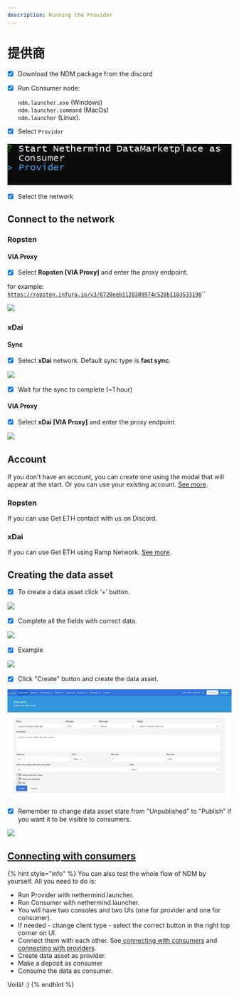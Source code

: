 ```yaml
---
description: Running the Provider
---
```


# 提供商

* [x] Download the NDM package from the discord
* [x] Run Consumer node:

  `ndm.launcher.exe` \(Windows\)  
  `ndm.launcher.command` \(MacOs\)  
  `ndm.launcher` \(Linux\).

* [x] Select `Provider`

![](../../.gitbook/assets/image%20%28157%29%20%281%29%20%283%29%20%281%29.png)

* [x] Select the network

## Connect to the network

### Ropsten

#### VIA Proxy

* [x] Select **Ropsten \[VIA Proxy\]** and enter the proxy endpoint.

for example: [`https://ropsten.infura.io/v3/8728eeb1128309974c528b1183533190`](https://ropsten.infura.io/v3/8728eeb1128309974c528b1183533190)\`\`

![](../../.gitbook/assets/image%20%28159%29.png)

### xDai

#### Sync

* [x] Select  **xDai** network. Default sync type is **fast sync**.

![](../../.gitbook/assets/image%20%28165%29.png)

* [x] Wait for the sync to complete \(~1 hour\)

#### VIA Proxy

* [x] Select **xDai \[VIA Proxy\]** and enter the proxy endpoint

![](../../.gitbook/assets/image%20%28160%29.png)

## Account

If you don't have an account, you can create one using the modal that will appear at the start. Or you can use your existing account. [See more](https://docs.nethermind.io/nethermind/nethermind-datamarketplace/ndm-faq#i-already-have-an-account-can-i-use-it).

### Ropsten

If you can use Get ETH contact with us on Discord.

### xDai

If you can use Get ETH using Ramp Network. [See more](https://docs.nethermind.io/nethermind/nethermind-datamarketplace/ndm-faq#i-created-the-account-but-i-still-have-no-money-on-it-what-should-i-do).

## Creating the data asset

* [x] To create a data asset click ‘+’ button.

![](../../.gitbook/assets/image%20%28155%29.png)

* [x] Complete all the fields with correct data.

![](../../.gitbook/assets/image%20%28153%29.png)

* [x] Example

![](../../.gitbook/assets/image%20%2810%29%20%281%29%20%284%29.png)

* [x] Click "Create" button and create the data asset.

![](../../.gitbook/assets/image%20%2810%29%20%281%29%20%284%29%20%282%29.png)

* [x] Remember to change data asset state from "Unpublished" to "Publish" if you want it to be visible to consumers.

![](../../.gitbook/assets/image%20%28154%29.png)

## [Connecting with consumers](https://docs.nethermind.io/nethermind/nethermind-datamarketplace/connecting-with-consumers)

{% hint style="info" %}
You can also test the whole flow of NDM by yourself. All you need to do is:

* Run Provider with nethermind.launcher.
* Run Consumer with nethermind.launcher.
* You will have two consoles and two UIs \(one for provider and one for consumer\).
* If needed - change client type - select the correct button in the right top corner on UI.
* Connect them with each other. See[ connecting with consumers](https://docs.nethermind.io/nethermind/nethermind-datamarketplace/connecting-with-consumers) and [connecting with providers](https://docs.nethermind.io/nethermind/nethermind-datamarketplace/connecting-with-providers).
* Create data asset as provider.
* Make a deposit as consumer
* Consume the data as consumer.

Voilà! :\)
{% endhint %}

